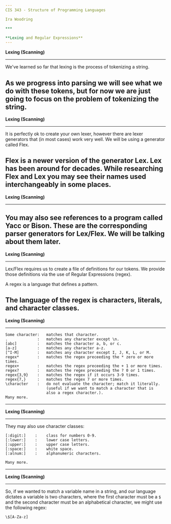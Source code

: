 ```yaml
---
CIS 343 - Structure of Programming Languages

Ira Woodring

***

**Lexing and Regular Expressions**
---
```

**Lexing (Scanning)**
***

We've learned so far that lexing is the process of tokenizing a string.

As we progress into parsing we will see what we do with these tokens, but for now we are just going to focus on the problem of tokenizing the string.
---
**Lexing (Scanning)**
***

It is perfectly ok to create your own lexer, however there are lexer generators that (in most cases) work very well.  We will be using a generator called Flex.

Flex is a newer version of the generator Lex.  Lex has been around for decades.  While researching Flex and Lex you may see their names used interchangeably in some places.
---
**Lexing (Scanning)**
***

You may also see references to a program called Yacc or Bison.  These are the corresponding parser generators for Lex/Flex.  We will be talking about them later.
---
**Lexing (Scanning)**
***

Lex/Flex requires us to create a file of definitions for our tokens.  We provide those definitions via the use of Regular Expressions (regex).

A regex is a language that defines a pattern.

The language of the regex is characters, literals, and character classes.
---
**Lexing (Scanning)**
***

```
Some character:   matches that character.
.             :   matches any character except \n.
[abc]         :   matches the character a, b, or c.
[a-z]         :   matches any character a-z.
[^I-M]        :   matches any character except I, J, K, L, or M.
regex*        :   matches the regex preceeding the * zero or more times.
regex+        :   matches the regex preceeding the + 1 or more times.
regex?        :   matches the regex preceeding the ? 0 or 1 times.
regex{3,9}    :   matches the regex if it occurs 3-9 times.
regex{7,}     :   matches the regex 7 or more times.
\character    :   do not evaluate the character; match it literally.
                  (useful if we want to match a character that is
                  also a regex character.).
Many more.
```
---
**Lexing (Scanning)**
***

They may also use character classes:

```
[:digit:]    :    class for numbers 0-9.
[:lower:]    :    lower case letters.
[:upper:]    :    upper case letters.
[:space:]    :    white space.
[:alnum:]    :    alphanumeric characters.

Many more.
```
---
**Lexing (Scanning)**
***

So, if we wanted to match a variable name in a string, and our language dictates a variable is two characters, where the first character must be a ```$``` and the second character must be an alphabetical character, we might use the following regex:

```
\$[A-Za-z]
```

